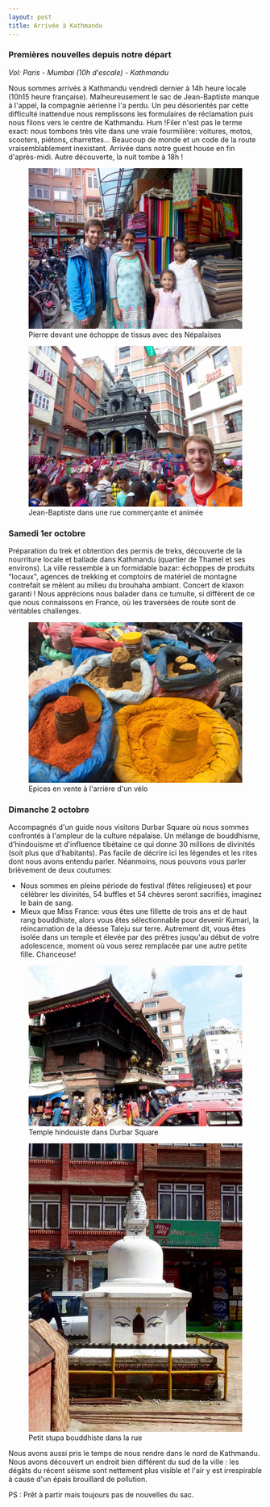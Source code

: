 ```yaml
---
layout: post
title: Arrivée à Kathmandu
---
```


### Premières nouvelles depuis notre départ

*Vol: Paris - Mumbai (10h d'escale) - Kathmandu*

Nous sommes arrivés à Kathmandu vendredi dernier à 14h heure locale (10h15 heure française). Malheureusement le sac de Jean-Baptiste manque à l'appel, la compagnie aérienne l'a perdu. Un peu désorientés par cette difficulté inattendue nous remplissons les formulaires de réclamation puis nous filons vers le centre de Kathmandu. Hum !Filer n'est pas le terme exact: nous tombons très vite dans une vraie fourmilière: voitures, motos, scooters, piétons, charrettes... Beaucoup de monde et un code de la route vraisemblablement inexistant. Arrivée dans notre guest house en fin d'après-midi. Autre découverte, la nuit tombe à 18h !

<figure>
   <img src="/media/img/1/pierre.jpg" />
   <figcaption>Pierre devant une échoppe de tissus avec des Népalaises</figcaption>
</figure>

<figure>
   <img src="/media/img/1/jb.jpg" />
   <figcaption>Jean-Baptiste dans une rue commerçante et animée</figcaption>
</figure>

### Samedi 1er octobre

Préparation du trek et obtention des permis de treks, découverte de la nourriture locale et ballade dans Kathmandu (quartier de Thamel et ses environs). La ville ressemble à un formidable bazar: échoppes de produits "locaux", agences de trekking et comptoirs de matériel de montagne contrefait se mêlent au milieu du brouhaha ambiant. Concert de klaxon garanti ! Nous apprécions nous balader dans ce tumulte, si différent de ce que nous connaissons en France, où les traversées de route sont de véritables challenges. 

<figure>
   <img src="/media/img/1/colors.jpg" />
   <figcaption>Epices en vente à l'arrière d'un vélo</figcaption>
</figure>

### Dimanche 2 octobre 

Accompagnés d'un guide nous visitons Durbar Square où nous sommes confrontés à l'ampleur de la culture népalaise. Un mélange de bouddhisme, d'hindouisme et d'influence tibétaine ce qui donne 30 millions de divinités (soit plus que d'habitants). Pas facile de décrire ici les légendes et les rites dont nous avons entendu parler. Néanmoins, nous pouvons vous parler brièvement de deux coutumes: 

- Nous sommes en pleine période de festival (fêtes religieuses) et pour célébrer les divinités, 54 buffles et 54 chèvres seront sacrifiés, imaginez le bain de sang.
- Mieux que Miss France: vous êtes une fillette de trois ans et de haut rang bouddhiste, alors vous êtes sélectionnable pour devenir Kumari, la réincarnation de la déesse Taleju sur terre. Autrement dit, vous êtes isolée dans un temple et élevée par des prêtres jusqu'au début de votre adolescence, moment où vous serez remplacée par une autre petite fille. Chanceuse!

<figure>
   <img src="/media/img/1/temple.jpg" />
   <figcaption>Temple hindouiste dans Durbar Square</figcaption>
</figure>


<figure>
   <img src="/media/img/1/stupa.jpg" />
   <figcaption>Petit stupa bouddhiste dans la rue</figcaption>
</figure>

Nous avons aussi pris le temps de nous rendre dans le nord de Kathmandu. Nous avons découvert un endroit bien différent du sud de la ville : les dégâts du récent séisme sont nettement plus visible et l'air y est irrespirable à cause d'un épais brouillard de pollution. 

PS : Prêt à partir mais toujours pas de nouvelles du sac.

